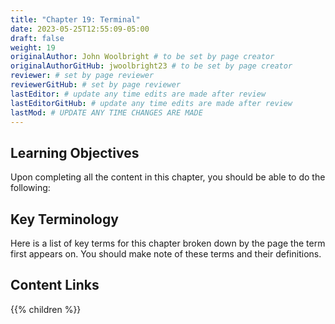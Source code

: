 ```yaml
---
title: "Chapter 19: Terminal"
date: 2023-05-25T12:55:09-05:00
draft: false
weight: 19
originalAuthor: John Woolbright # to be set by page creator
originalAuthorGitHub: jwoolbright23 # to be set by page creator
reviewer: # set by page reviewer
reviewerGitHub: # set by page reviewer
lastEditor: # update any time edits are made after review
lastEditorGitHub: # update any time edits are made after review
lastMod: # UPDATE ANY TIME CHANGES ARE MADE
---
```


## Learning Objectives
Upon completing all the content in this chapter, you should be able to do the following:

## Key Terminology
Here is a list of key terms for this chapter broken down by the page the term first appears on. You should make note of these terms and their definitions.

## Content Links

{{% children %}}